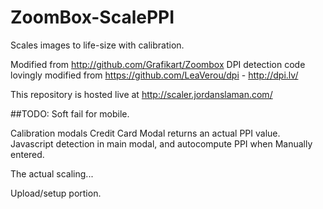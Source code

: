 # ZoomBox-ScalePPI
Scales images to life-size with calibration.

Modified from http://github.com/Grafikart/Zoombox
DPI detection code lovingly modified from https://github.com/LeaVerou/dpi - http://dpi.lv/


This repository is hosted live at http://scaler.jordanslaman.com/

##TODO:
Soft fail for mobile.

Calibration modals
	Credit Card Modal returns an actual PPI value.
	Javascript detection in main modal, and autocompute PPI when Manually entered.

The actual scaling...


Upload/setup portion.